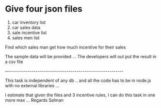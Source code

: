 # Give four json files
1) car inventory list
2) car sales data 
3) sale incentive list
4) sales men list

Find which sales man get how much incentive for their sales 

The sample data will be provided ... 
The developers will out put the result in a csv file 

‐‐-----------------------------------------------------------

This task is independent of any db .. and all the code has to be in node.js with no external libraries ...
 
I estimate that given the files and 3 incentive rules, I can do this task in one more max ... 
Regards Salman 
